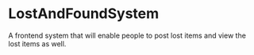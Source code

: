 # LostAndFoundSystem
A frontend system that will enable people to post lost items and view the lost items as well.
